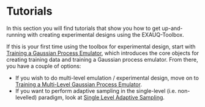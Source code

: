 # Tutorials

In this section you will find tutorials that show you how to get up-and-running with
creating experimental designs using the EXAUQ-Toolbox.

If this is your first time using
the toolbox for experimental design, start with
[Training a Gaussian Process Emulator](./training_gp_tutorial.md), which introduces
the core objects for creating training data and training a Gaussian process emulator.
From there, you have a couple of options:

- If you wish to do multi-level emulation / experimental design, move on to
  [Training a Multi-Level Gaussian Process Emulator](./training_multi_level_gp_tutorial.md).
- If you want to perform adaptive sampling in the single-level (i.e. non-levelled)
  paradigm, look at [Single Level Adaptive Sampling](./slas_tutorial.md).
